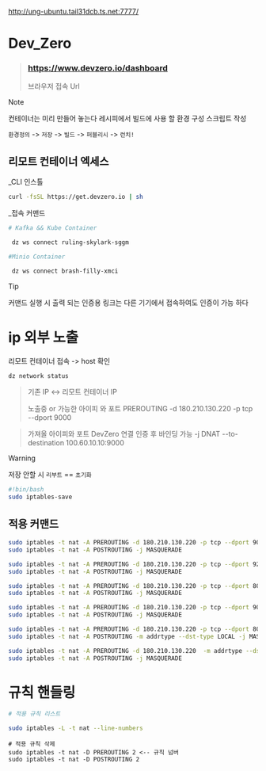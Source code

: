 http://ung-ubuntu.tail31dcb.ts.net:7777/

# Dev_Zero

> ### https://www.devzero.io/dashboard
> 브라우저 접속 Url



> [!NOTE]
>컨테이너는 미리 만들어 놓는다 레시피에서 빌드에 사용 할 환경 구성 스크립트 작성
> 
> `환경정의` -> `저장` -> `빌드` -> `퍼블리시` -> `런치!`  





## 리모트 컨테이너 엑세스 

_CLI 인스톨
```bash
curl -fsSL https://get.devzero.io | sh
```

_접속 커맨드

```bash
# Kafka && Kube Container 

 dz ws connect ruling-skylark-sggm
```

```bash
#Minio Container

 dz ws connect brash-filly-xmci
```
> [!TIP]
> 커맨드 실행 시 출력 되는 인증용 링크는 다른 기기에서 접속하여도
> 인증이 가능 하다

# ip 외부 노출

리모트 컨테이너 접속 -> host 확인 

```bash
dz network status
```

> 기존 IP <-> 리모트 컨테이너 IP
>
> 노출중 or 가능한 아이피 와 포트
> PREROUTING -d 180.210.130.220 -p tcp --dport 9000

> 가져올 아이피와 포트 DevZero 연결 인증 후 바인딩 가능 
> -j DNAT --to-destination 100.60.10.10:9000

> [!Warning]
> 저장 안할 시
> `리부트` == `초기화`
>
```bash
#!bin/bash
sudo iptables-save
```
## 적용 커맨드

```bash
sudo iptables -t nat -A PREROUTING -d 180.210.130.220 -p tcp --dport 9000 -j DNAT --to-destination 100.64.1.14:9000
sudo iptables -t nat -A POSTROUTING -j MASQUERADE

sudo iptables -t nat -A PREROUTING -d 180.210.130.220 -p tcp --dport 9200 -j DNAT --to-destination 100.64.1.38:9200
sudo iptables -t nat -A POSTROUTING -j MASQUERADE

sudo iptables -t nat -A PREROUTING -d 180.210.130.220 -p tcp --dport 8083 -j DNAT --to-destination 100.64.1.38:8083
sudo iptables -t nat -A POSTROUTING -j MASQUERADE

sudo iptables -t nat -A PREROUTING -d 180.210.130.220 -p tcp --dport 9092 -j DNAT --to-destination 100.64.1.38:9092
sudo iptables -t nat -A POSTROUTING -j MASQUERADE

sudo iptables -t nat -A PREROUTING -d 180.210.130.220 -p tcp --dport 80 -m addrtype --dst-type LOCAL -j DNAT --to-destination 199.00.11.1:9000
sudo iptables -t nat -A POSTROUTING -m addrtype --dst-type LOCAL -j MASQUERADE

sudo iptables -t nat -A PREROUTING -d 180.210.130.220  -m addrtype --dst-type LOCAL -j DNAT --to-destination 199.00.11.1:9000
sudo iptables -t nat -A POSTROUTING -j MASQUERADE
```

# 규칙 핸들링

```bash
# 적용 규칙 리스트

sudo iptables -L -t nat --line-numbers
```

```
# 적용 규칙 삭제 
sudo iptables -t nat -D PREROUTING 2 <-- 규칙 넘버
sudo iptables -t nat -D POSTROUTING 2
```



